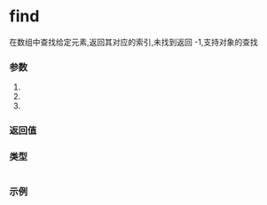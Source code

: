 # find
在数组中查找给定元素,返回其对应的索引,未找到返回 -1,支持对象的查找
### 参数 

1. 

2. 

3. 

### 返回值 



### 类型 

``` ts 

``` 

### 示例 

``` ts

``` 

